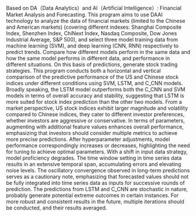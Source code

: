 Based on DA（Data Analytics）and AI（Artificial Intelligence）: Financial Market Analysis and Forecasting. 
This program aims to use DAAI technology to analyze the data of financial markets (limited to the Chinese and American markets) (covering different indexes: Shanghai Composite Index, Shenzhen Index, ChiNext Index, Nasdaq Composite, Dow Jones Industrial Average, S&P 500), and select three model training data from machine learning (SVM), and deep learning (CNN, RNN) respectively to predict trends. Compare how different models perform in the same data and how the same model performs in different data, and performance in different situations. On this basis of predictions, generate stock trading strategies.
This program conducts both a horizontal and vertical comparison of the predictive performance of the US and Chinese stock indices under different conditions using SVM, LSTM, and C_CNN models. Broadly speaking, the LSTM model outperforms both the C_CNN and SVM models in terms of overall accuracy and stability, suggesting that LSTM is more suited for stock index prediction than the other two models. From a market perspective, US stock indices exhibit larger magnitude and volatility compared to Chinese indices, they cater to different investor preferences, whether investors are aggressive or conservative. In terms of parameters, augmenting with additional feature values enhances overall performance, emphasizing that investors should consider multiple metrics to achieve more precise predictions. After hyperparameter adjustments, model performance correspondingly increases or decreases, highlighting the need for tuning to achieve optimal parameters. With a shift in input data strategy, model proficiency degrades. The time window setting in time series data results in an extensive temporal span, accumulating errors and elevating noise levels. The oscillatory convergence observed in long-term predictions serves as a cautionary note, emphasizing that forecasted values should not be fully integrated into time series data as inputs for successive rounds of prediction. The predictions from LSTM and C_CNN are stochastic in nature, probably generate potential extreme outcomes in certain instances. For more robust and consistent results in the future, multiple iterations should be conducted, and their results averaged.

